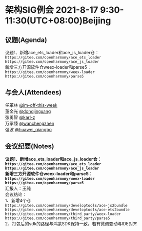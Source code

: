 # 架构SIG例会 2021-8-17 9:30-11:30(UTC+08:00)Beijing

## 议题(Agenda)

议题1、新增ace_ets_loader和ace_js_loader仓：  
`https://gitee.com/openharmony/ace_ets_loader`  
`https://gitee.com/openharmony/ace_js_loader`  
新增三方开源软件仓weex-loader和parse5：  
`https://gitee.com/openharmony/weex-loader`  
`https://gitee.com/openharmony/parse5`  

## 与会人(Attendees)

任革林 [@im-off-this-week](https://gitee.com/im-off-this-week)  
董金光 [@dongjinguang](https://gitee.com/dongjinguang)  
张勇智 [@karl-z](https://gitee.com/karl-z)  
万承臻 [@wanchengzhen](https://gitee.com/wanchengzhen)  
强波   [@huawei_qiangbo](https://gitee.com/huawei_qiangbo)  

## 会议纪要(Notes)

**议题1、新增ace_ets_loader和ace_js_loader仓：  
`https://gitee.com/openharmony/ace_ets_loader`  
`https://gitee.com/openharmony/ace_js_loader`  
新增三方开源软件仓weex-loader和parse5：  
`https://gitee.com/openharmony/weex-loader`  
`https://gitee.com/openharmony/parse5`**  
汇报人：王纯  
会议结论：  
1、新增4个仓  
`https://gitee.com/openharmony/developtools/ace-js2bundle`  
`https://gitee.com/openharmony/developtools/ace-ets2bundle`  
`https://gitee.com/openharmony/third_party/weex-loader`  
`https://gitee.com/openharmony/third_party/parse5`  
2、打包后的sdk的路径与鸿蒙SDK保持一致，若有微调变动与IDE对齐  
